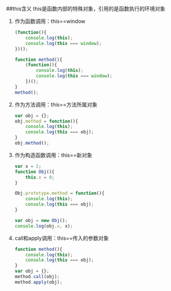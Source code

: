 ##this含义
this是函数内部的特殊对象，引用的是函数执行的环境对象

1. 作为函数调用：this==window

	```js
	(function(){
		console.log(this);
		console.log(this === window);
	})();
	
	function method(){
		(function(){
			console.log(this);
			console.log(this === window);
		})();	
	}
	method();
	```

2. 作为方法调用：this==方法所属对象

	```js
	var obj = {};
	obj.method = function(){
		console.log(this);
		console.log(this === obj);
	}
	obj.method();
	
	```

3. 作为构造函数调用：this==新对象

	```js
	var x = 2;
	function Obj(){
		this.x = 0;
	}
	
	Obj.prototype.method = function(){
		console.log(this);
		console.log(this === obj);
	}
	
	var obj = new Obj();
	console.log(obj.x, x);
	
	```

4. call和apply调用：this==传入的参数对象

	```js
	function method(){
		console.log(this);
		console.log(this === obj);
	}
	var obj = {};
	method.call(obj);
	method.apply(obj);
	
	```

